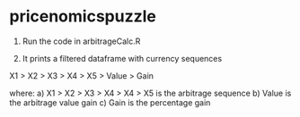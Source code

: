 pricenomicspuzzle
=================

1. Run the code in arbitrageCalc.R

2. It prints a filtered dataframe with currency sequences 

X1 > X2 > X3 > X4 > X5 > Value > Gain

where:
a) X1 > X2 > X3 > X4 > X4 > X5 is the arbitrage sequence
b) Value is the arbitrage value gain
c) Gain is the percentage gain